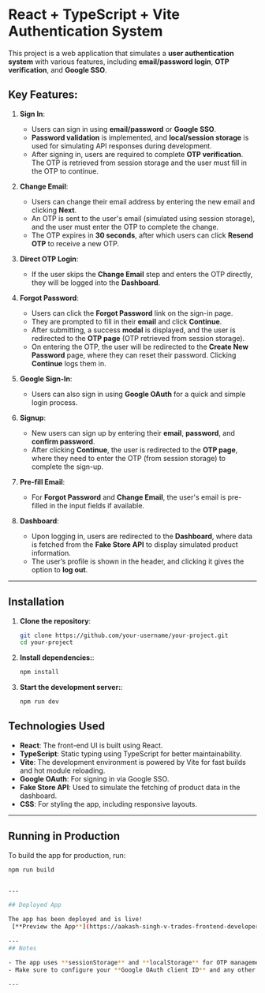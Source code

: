 # React + TypeScript + Vite Authentication System

This project is a web application that simulates a **user authentication system** with various features, including **email/password login**, **OTP verification**, and **Google SSO**.

## Key Features:
1. **Sign In**:
   - Users can sign in using **email/password** or **Google SSO**.
   - **Password validation** is implemented, and **local/session storage** is used for simulating API responses during development.
   - After signing in, users are required to complete **OTP verification**. The OTP is retrieved from session storage and the user must fill in the OTP to continue.

2. **Change Email**:
   - Users can change their email address by entering the new email and clicking **Next**.
   - An OTP is sent to the user's email (simulated using session storage), and the user must enter the OTP to complete the change.
   - The OTP expires in **30 seconds**, after which users can click **Resend OTP** to receive a new OTP.

3. **Direct OTP Login**:
   - If the user skips the **Change Email** step and enters the OTP directly, they will be logged into the **Dashboard**.

4. **Forgot Password**:
   - Users can click the **Forgot Password** link on the sign-in page.
   - They are prompted to fill in their **email** and click **Continue**.
   - After submitting, a success **modal** is displayed, and the user is redirected to the **OTP page** (OTP retrieved from session storage).
   - On entering the OTP, the user will be redirected to the **Create New Password** page, where they can reset their password. Clicking **Continue** logs them in.

5. **Google Sign-In**:
   - Users can also sign in using **Google OAuth** for a quick and simple login process.

6. **Signup**:
   - New users can sign up by entering their **email**, **password**, and **confirm password**.
   - After clicking **Continue**, the user is redirected to the **OTP page**, where they need to enter the OTP (from session storage) to complete the sign-up.

7. **Pre-fill Email**:
   - For **Forgot Password** and **Change Email**, the user's email is pre-filled in the input fields if available.

8. **Dashboard**:
   - Upon logging in, users are redirected to the **Dashboard**, where data is fetched from the **Fake Store API** to display simulated product information.
   - The user’s profile is shown in the header, and clicking it gives the option to **log out**.

---

## Installation

1. **Clone the repository**:

   ```bash
   git clone https://github.com/your-username/your-project.git
   cd your-project

2. **Install dependencies:**:

   ```bash
   npm install

3. **Start the development server:**:

   ```bash
   npm run dev

## Technologies Used

- **React**: The front-end UI is built using React.
- **TypeScript**: Static typing using TypeScript for better maintainability.
- **Vite**: The development environment is powered by Vite for fast builds and hot module reloading.
- **Google OAuth**: For signing in via Google SSO.
- **Fake Store API**: Used to simulate the fetching of product data in the dashboard.
- **CSS**: For styling the app, including responsive layouts.

---

## Running in Production

To build the app for production, run:

```bash
npm run build


---

## Deployed App

The app has been deployed and is live!  
 [**Preview the App**](https://aakash-singh-v-trades-frontend-developer-task-eta.vercel.app/)

---
## Notes

- The app uses **sessionStorage** and **localStorage** for OTP management and simulating API responses.
- Make sure to configure your **Google OAuth client ID** and any other environment variables for production deployment.

---